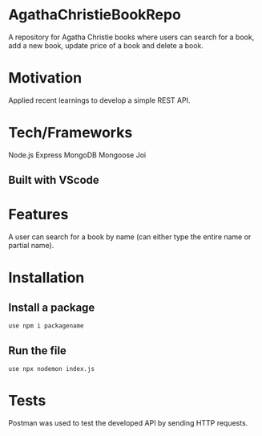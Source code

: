 # AgathaChristieBookRepo
A repository for Agatha Christie books where users can search for a book, add a new book, update price of a book and delete a book.

# Motivation
Applied recent learnings to develop a simple REST API.

# Tech/Frameworks
Node.js
Express
MongoDB
Mongoose
Joi

## Built with VScode

# Features
A user can search for a book by name (can either type the entire name or partial name).

# Installation
  ## Install a package
    use npm i packagename
  ## Run the file
    use npx nodemon index.js
# Tests
Postman was used to test the developed API by sending HTTP requests.




